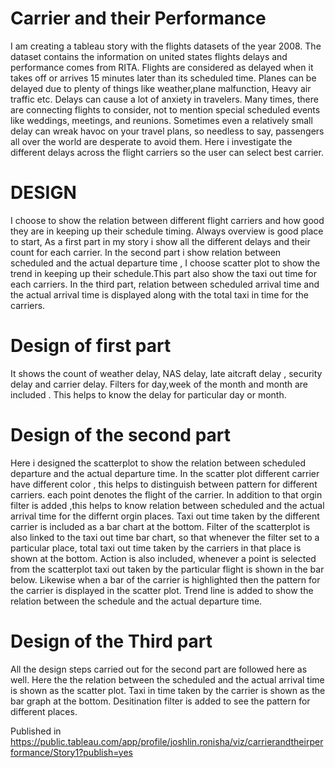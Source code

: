 # Carrier and their Performance



I am creating a tableau story with the flights datasets of the year 2008. The dataset contains the information on united states flights delays and performance comes from RITA. Flights are considered as delayed when it takes off or arrives 15 minutes later than its scheduled time. Planes can be delayed due to plenty of things like weather,plane malfunction, Heavy air traffic etc. Delays can cause a lot of anxiety in travelers. Many times, there are connecting flights to consider, not to mention special scheduled events like weddings, meetings, and reunions. Sometimes even a relatively small delay can wreak havoc on your travel plans, so needless to say, passengers all over the world are desperate to avoid them. Here i investigate the different delays across the flight carriers so the user can select best carrier.

# DESIGN

I choose to show the relation between different flight carriers and how good they are in keeping up their schedule timing. Always overview is good place to start, As a first part in my story i show all the different delays and their count for each carrier. In the second part i show relation between scheduled and the actual departure time , I choose scatter plot to show the trend in keeping up their schedule.This part also show the taxi out time for each carriers. In the third part, relation between scheduled arrival time and the actual arrival time is displayed along with the total taxi in time for the carriers.

# Design of first part
It shows the count of weather delay, NAS delay, late aitcraft delay , security delay and carrier delay.
Filters for day,week of the month and month are included . This helps to know the delay for particular day or month.

# Design of the second part
Here i designed the scatterplot to show the relation between scheduled departure and the actual departure time. In the scatter plot different carrier have different color , this helps to distinguish between pattern for different carriers. each point denotes the flight of the carrier. In addition to that orgin filter is added ,this helps to know relation between scheduled and the actual arrival time for the differnt orgin places. Taxi out time taken by the different carrier is included as a bar chart at the bottom. Filter of the scatterplot is also linked to the taxi out time bar chart, so that whenever the filter set to a particular place, total taxi out time taken by the carriers in that place is shown at the bottom. Action is also included, whenever a point is selected from the scatterplot taxi out taken by the particular flight is shown in the bar below. Likewise when a bar of the carrier is highlighted then the pattern for the carrier is displayed in the scatter plot. Trend line is added to show the relation between the schedule and the actual departure time.


# Design of the Third part
All the design steps carried out for the second part are followed here as well. Here the the relation between the scheduled and the actual arrival time is shown as the scatter plot. Taxi in time taken by the carrier is shown as the bar graph at the bottom. Desitination filter is added to see the pattern for different places.

Published in https://public.tableau.com/app/profile/joshlin.ronisha/viz/carrierandtheirperformance/Story1?publish=yes

